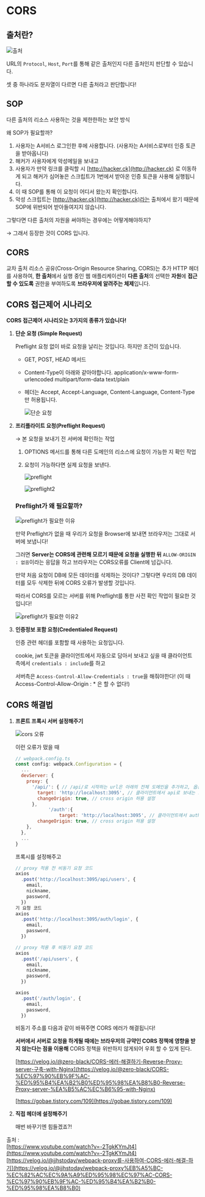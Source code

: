 # **CORS**

## **출처란?**

![출처](../../images/web/CORS/출처.png)

URL의 `Protocol`, `Host`, `Port`를 통해 같은 출처인지 다른 출처인지 판단할 수 있습니다.

셋 중 하나라도 문자열이 다르면 다른 출처라고 판단합니다!

## **SOP**

다른 출처의 리소스 사용하는 것을 제한한하는 보안 방식

왜 SOP가 필요할까?

1. 사용자는 A서비스 로그인한 후에 사용합니다. (사용자는 A서비스로부터 인증 토큰을 받아옵니다)
2. 해커가 사용자에게  악성메일을 보내고
3. 사용자가 만약 링크를 클릭할 시 [http://hacker.ck](http://hacker.ck) 로 이동하게 되고 해커가 심어놓은 스크립트가 1번에서 받아온 인증 토큰을 사용해 실행됩니다.
4. 이 때 SOP를 통해 이 요청이 어디서 왔는지 확인합니다. 
5. 악성 스크립트는 [http://hacker.ck](http://hacker.ck)라는 출처에서 왔기 때문에  SOP에 위반되어 받아들여지지 않습니다.

그렇다면 다른 출처의 자원을 써야하는 경우에는 어떻게해야하지?

→ 그래서 등장한 것이 CORS 입니다.

## **CORS**

교차 출처 리소스 공유(Cross-Origin Resource Sharing, CORS)는 추가 HTTP 헤더를 사용하여, **한 출처**에서 실행 중인 웹 애플리케이션이 **다른 출처**의 선택한 **자원**에 **접근할 수 있도록** 권한을 부여하도록 **브라우저에 알려주는 체제**입니다.

## **CORS 접근제어 시나리오**

**CORS 접근제어 시나리오는 3가지의 종류가 있습니다!**

1. **단순 요청 (Simple Request)**
    
    Preflight 요청 없이 바로 요청을 날리는 것입니다. 하지만 조건이 있습니다.
    
    - GET, POST, HEAD 메서드
    - Content-Type이 아래와 같아야합니다. 
    application/x-www-form-urlencoded
    multipart/form-data
    text/plain
    - 헤더는 Accept,  Accept-Language, Content-Language, Content-Type 만 허용됩니다.
    
         ![단순 요청](../../images/web/CORS/단순요청.png)
    

2. **프리플라이트 요청(Preflight Request)**
    
    → 본 요청을 보내기 전 서버에 확인하는 작업
    
    1.  OPTIONS 메서드를 통해 다른 도메인의 리소스에 요청이 가능한 지 확인 작업
    2. 요청이 가능하다면 실제 요청을 보낸다.
        
        ![preflight](../../images/web/CORS/Preflight%20Request.png)
        
        ![preflight2](../../images/web/CORS/Preflight%20Request2.png)
        
    
    ### **Preflight가 왜 필요할까?**
    
    ![preflight가 필요한 이유](../../images/web/CORS/Preflight가%20필요한%20이유%201.png)
    
    만약 Preflight가 없을 때 우리가 요청을 Browser에 보내면 브라우저는 그대로 서버에 보냅니다!  
    
    그러면 **Server는 CORS에 관련해 모르기 때문에 요청을 실행한 뒤** `ALLOW-ORIGIN : 없음`이라는 응답을 하고 브라우저는 CORS오류를 Client에 넘깁니다.
    
    만약 처음 요청이 DB에 모든 데이터를 삭제하는 것이다? 
    그렇다면 우리의 DB 데이터를 모두 삭제한 뒤에 CORS 오류가 발생할 것입니다.
    
    따라서 CORS를 모르는 서버를 위해 Preflight를 통한 사전 확인 작업이 필요한 것입니다!
    
    ![preflight가 필요한 이유2](../../images/web/CORS/Preflight가%20필요한%20이유%202.png)
    
3. **인증정보 포함 요청(Credentialed Request)**
    
    인증 관련 헤더를 포함할 때 사용하는 요청입니다.
    
    cookie, jwt 토큰을 클라이언트에서 자동으로 담아서 보내고 싶을 때
    클라이언트 측에서 `credentials : include`를 하고
    
    서버측은  `Access-Control-Allow-Credentials : true`을 해줘야한다!
    (이 때 Access-Control-Allow-Origin : * 은 할 수 없다!)
    

## **CORS 해결법**

1. **프론트 프록시 서버 설정해주기**
    
    ![cors 오류](../../images/web/CORS/cors에러.png)
    
    이런 오류가 떴을 때 
    
    ```jsx
    // webpack.config.ts
    const config: webpack.Configuration = {
      ...
      devServer: {
        proxy: {
          '/api/': { // /api/로 시작하는 url은 아래의 전체 도메인을 추가하고, 옵션을 적용 
            target: 'http://localhost:3095', // 클라이언트에서 api로 보내는 요청은 주소를 3095로 바꿔서 보내겠다 라는 뜻
            changeOrigin: true, // cross origin 허용 설정
          },
    			'/auth':{
    				target: 'http://localhost:3095', // 클라이언트에서 auth로 보내는 요청은 주소를 3095로 바꿔서 보내겠다 라는 뜻
            changeOrigin: true, // cross origin 허용 설정
        },
      },
      ...
    }
    ```
    
    프록시를 설정해주고
    
    ```jsx
    // proxy 적용 전 비동기 요청 코드
    axios
      .post('http://localhost:3095/api/users', {
        email,
        nickname,
        password,
      })
    기 요청 코드
    axios
      .post('http://localhost:3095/auth/login', {
        email,
        password,
      })
    
    // proxy 적용 후 비동기 요청 코드
    axios
      .post('/api/users', {
        email,
        nickname,
        password,
      })
    
    axios
      .post('/auth/login', {
        email,
        password,
      })
    
    ```
    
    비동기 주소를 다음과 같이 바꿔주면 CORS 에러가 해결됩니다! 
    
    **서버에서 서버로 요청을 하게될 때에는 브라우저의 규약인 CORS 정책에 영향을 받지 않는다는 점을 이용해** CORS 정책을 위반하지 않게되어 우회 할 수 있게 된다.
    
    [https://velog.io/@zero-black/CORS-에러-해결하기-Reverse-Proxy-server-구축-with-Nginx](https://velog.io/@zero-black/CORS-%EC%97%90%EB%9F%AC-%ED%95%B4%EA%B2%B0%ED%95%98%EA%B8%B0-Reverse-Proxy-server-%EA%B5%AC%EC%B6%95-with-Nginx)
    
    [https://gobae.tistory.com/109](https://gobae.tistory.com/109)
    
2. **직접 헤더에 설정해주기**
    
    매번 바꾸기엔 힘들겠죠?!
    

출처 : <br/>
[https://www.youtube.com/watch?v=-2TgkKYmJt4](https://www.youtube.com/watch?v=-2TgkKYmJt4)
[https://velog.io/@jjhstoday/webpack-proxy를-사용하여-CORS-에러-해결-하기](https://velog.io/@jjhstoday/webpack-proxy%EB%A5%BC-%EC%82%AC%EC%9A%A9%ED%95%98%EC%97%AC-CORS-%EC%97%90%EB%9F%AC-%ED%95%B4%EA%B2%B0-%ED%95%98%EA%B8%B0)

